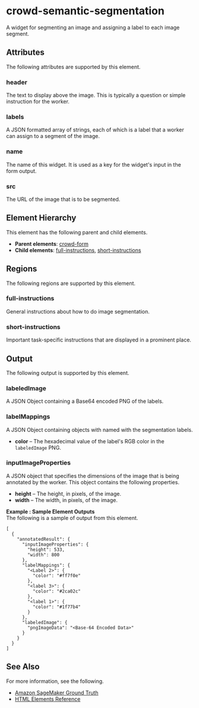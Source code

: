 # crowd\-semantic\-segmentation<a name="sms-ui-template-crowd-semantic-segmentation"></a>

A widget for segmenting an image and assigning a label to each image segment\.

## Attributes<a name="semantic-segmentation-attributes"></a>

The following attributes are supported by this element\.

### header<a name="semantic-segmentation-attributes-header"></a>

The text to display above the image\. This is typically a question or simple instruction for the worker\.

### labels<a name="semantic-segmentation-attributes-labels"></a>

A JSON formatted array of strings, each of which is a label that a worker can assign to a segment of the image\.

### name<a name="semantic-segmentation-attributes-name"></a>

The name of this widget\. It is used as a key for the widget's input in the form output\.

### src<a name="semantic-segmentation-attributes-src"></a>

The URL of the image that is to be segmented\.

## Element Hierarchy<a name="semantic-segmentation-element-hierarchy"></a>

This element has the following parent and child elements\.
+ **Parent elements**: [crowd\-form](sms-ui-template-crowd-form.md)
+ **Child elements**: [full\-instructions](#semantic-segmentation-regions-full-instructions), [short\-instructions](#semantic-segmentation-regions-short-instructions)

## Regions<a name="semantic-segmentation-regions"></a>

The following regions are supported by this element\.

### full\-instructions<a name="semantic-segmentation-regions-full-instructions"></a>

General instructions about how to do image segmentation\.

### short\-instructions<a name="semantic-segmentation-regions-short-instructions"></a>

Important task\-specific instructions that are displayed in a prominent place\.

## Output<a name="semantic-segmentation-output"></a>

The following output is supported by this element\.

### labeledImage<a name="semantic-segmentation-output-labeledImage"></a>

A JSON Object containing a Base64 encoded PNG of the labels\.

### labelMappings<a name="semantic-segmentation-output-labelMappings"></a>

A JSON Object containing objects with named with the segmentation labels\.
+ **color** – The hexadecimal value of the label's RGB color in the `labeledImage` PNG\.

### inputImageProperties<a name="semantic-segmentation-output-inputImageProperties"></a>

A JSON object that specifies the dimensions of the image that is being annotated by the worker\. This object contains the following properties\.
+ **height** – The height, in pixels, of the image\.
+ **width** – The width, in pixels, of the image\.

**Example : Sample Element Outputs**  
The following is a sample of output from this element\.  

```
[
  {
    "annotatedResult": {
      "inputImageProperties": {
        "height": 533,
        "width": 800
      },
      "labelMappings": {
        "<Label 2>": {
          "color": "#ff7f0e"
        },
        "<label 3>": {
          "color": "#2ca02c"
        },
        "<label 1>": {
          "color": "#1f77b4"
        }
      },
      "labeledImage": {
        "pngImageData": "<Base-64 Encoded Data>"
      }
    }
  }
]
```

## See Also<a name="semantic-segmentation-see-also"></a>

For more information, see the following\.
+ [Amazon SageMaker Ground Truth](sms.md)
+ [HTML Elements Reference](sms-ui-template-reference.md)